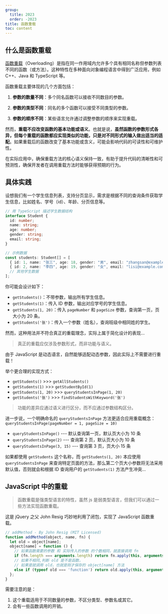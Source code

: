 ```yaml
---
group:
  title: 2023
  order: -2023
title: 函数重载
toc: content
---
```


## 什么是函数重载

[函数重载](https://zh.wikipedia.org/wiki/%E5%87%BD%E6%95%B0%E9%87%8D%E8%BD%BD)（Overloading）是指在同一作用域内允许多个具有相同名称但参数列表不同的函数（或方法）。这种特性在多种面向对象编程语言中得到广泛应用，例如 C++、Java 和 TypeScript 等。

函数重载主要体现的几个方面包括：

1. **参数的数量不同**：多个同名函数可以接收不同数目的参数。

2. **参数的类型不同**：同名的多个函数可以接受不同类型的参数。

3. **参数的顺序不同**：某些语言允许通过调整参数的顺序来实现重载。

然而，**重载不应改变函数的基本功能或语义**。也就是说，**虽然函数的参数形式各异，但每个重载的函数都应实现类似的功能，只是对不同形式的输入做出适当的适配**。如果重载后的函数改变了基本功能或含义，可能会影响代码的可读性和可维护性。

在实际应用中，确保重载方法的核心语义保持一致，有助于提升代码的清晰性和可预测性，确保开发者在调用重载方法时能够获得预期的行为。

## 具体实践

设想我们有一个学生信息列表，支持分页显示，需求是根据不同的查询条件获取学生信息，比如姓名、学号（id）、年龄、分页信息等。

```typescript
// 用 TypeScript 描述学生数据结构
interface Student {
  id: number;
  name: string;
  age: number;
  gender: string;
  email: string;
}

// 示例数据
const students: Student[] = [
  { id: 1, name: "张三", age: 18, gender: "男", email: "zhangsan@example.com" },
  { id: 2, name: "李四", age: 19, gender: "女", email: "lisi@example.com" },
  // 其他学生数据
];
```

你可能会设计如下：

- `getStudents()`：不带参数，输出所有学生信息。
- `getStudents(1)`：传入 ID 参数，输出对应学号的学生信息。
- `getStudents(1, 20)`：传入 `pageNumber` 和 `pageSize` 参数，查询第一页，页大小为 20 条。
- `getStudents('张')`：传入一个参数（姓名），查询班级中相同姓的学生。

然而，这种用法并不符合真正的重载理念，实际上属于简化设计的表现…

> 真正的重载应仅涉及参数形式，而非功能与语义。

由于 JavaScript 是动态语言，自然能够适配动态参数，因此实际上不需要进行重载！

举个更合理的实现方式：

- `getStudents()` >>> `getAllStudents()`
- `getStudents(1)` >>> `getStudentById(1)`
- `getStudents(1, 20)` >>> `queryStudentsInPage(1, 20)`
- `getStudents('张')` >>> `findStudentsWithKeyword('张')`

> 功能的差异应通过语义进行区分，而不应通过参数结构区分。

进一步说，一个明确命名的 `queryStudentsInPage` 方法更适合应用重载概念：`queryStudentsInPage(pageNumber = 1, pageSize = 10)`

- `queryStudentsInPage()` --- 默认查询第一页，默认页大小为 10 条
- `queryStudentsInPage(2)` --- 查询第 2 页，默认页大小为 10 条
- `queryStudentsInPage(3, 15)` --- 查询第 3 页，页大小 15 条

如果都使用 `getStudents` 这个名称，而 `getStudents(1, 20)` 本应使用 `queryStudentsInPage` 来查询特定页面的方法，那么第二个页大小参数将无法采用默认值，否则就会和根据 ID 查询用户的 `getStudents(1)` 方法产生冲突…

## JavaScript 中的重载

> 函数重载是强类型语言的特性，虽然 js 是弱类型语言，但我们可以通过一些方法实现函数重载。

这是 jQuery 之父 John Resig 巧妙地利用了闭包，实现了 JavaScript 函数重载。

```js
// addMethod - By John Resig (MIT Licensed)
function addMethod(object, name, fn) {
  let old = object[name];
  object[name] = function () {
    // 如果函数需要的参数 和 实际传入的参数 的个数相同，就直接调用 fn
    if (fn.length === arguments.length) return fn.apply(this, arguments);
    // 如果不相同,判断 old 是不是函数，
    // 如果是就调用 old，也就是刚才保存的 object[name] 方法
    else if (typeof old === 'function') return old.apply(this, arguments);
  };
}
```

需要注意的是：

1. 这个重载适用于不同数量的参数，不区分类型、参数名或其它。
2. 会有一些函数调用的开销。
